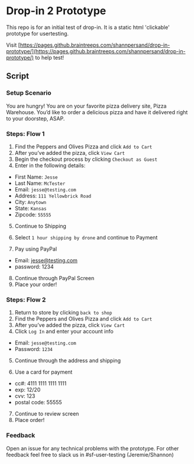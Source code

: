 # Drop-in 2 Prototype

This repo is for an initial test of drop-in. It is a static html 'clickable' prototype for usertesting.

Visit [https://pages.github.braintreeps.com/shannpersand/drop-in-prototype/](https://pages.github.braintreeps.com/shannpersand/drop-in-prototype/) to help test!

## Script

### Setup Scenario
You are hungry! You are on your favorite pizza delivery site, Pizza Warehouse. You’d like to order a delicious pizza and have it delivered right to your doorstep, ASAP.

### Steps: Flow 1
1. Find the Peppers and Olives Pizza and click `Add to Cart`
2. After you’ve added the pizza, click `View Cart`
3. Begin the checkout process by clicking `Checkout as Guest`
4. Enter in the following details:
  * First Name: `Jesse`
  * Last Name: `McTester`
  * Email: `jesse@testing.com`
  * Address: `111 Yellowbrick Road`
  * City: `Anytown`
  * State: `Kansas`
  * Zipcode: `55555`

5. Continue to Shipping
6. Select `1 hour shipping by drone` and continue to Payment

7. Pay using PayPal
  * Email: jesse@testing.com
  * password: 1234

8. Continue through PayPal Screen
9. Place your order!

### Steps: Flow 2
1. Return to store by clicking `back to shop`
2. Find the Peppers and Olives Pizza and click `Add to Cart`
3. After you’ve added the pizza, click `View Cart`
4. Click `Log In` and enter your account info
  * Email: `jesse@testing.com`
  * Password: `1234`
5. Continue through the address and shipping

6. Use a card for payment
  * cc#: 4111 1111 1111 1111
  * exp: 12/20
  * cvv: 123
  * postal code: 55555
  
7. Continue to review screen
8. Place order!

### Feedback
Open an issue for any technical problems with the prototype. For other feedback feel free to slack us in #sf-user-testing
(Jeremie/Shannon)
